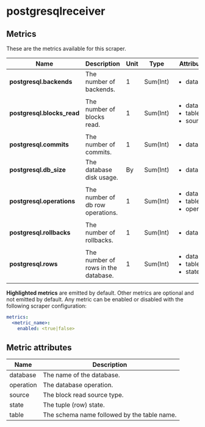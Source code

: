 [comment]: <> (Code generated by mdatagen. DO NOT EDIT.)

# postgresqlreceiver

## Metrics

These are the metrics available for this scraper.

| Name | Description | Unit | Type | Attributes |
| ---- | ----------- | ---- | ---- | ---------- |
| **postgresql.backends** | The number of backends. | 1 | Sum(Int) | <ul> <li>database</li> </ul> |
| **postgresql.blocks_read** | The number of blocks read. | 1 | Sum(Int) | <ul> <li>database</li> <li>table</li> <li>source</li> </ul> |
| **postgresql.commits** | The number of commits. | 1 | Sum(Int) | <ul> <li>database</li> </ul> |
| **postgresql.db_size** | The database disk usage. | By | Sum(Int) | <ul> <li>database</li> </ul> |
| **postgresql.operations** | The number of db row operations. | 1 | Sum(Int) | <ul> <li>database</li> <li>table</li> <li>operation</li> </ul> |
| **postgresql.rollbacks** | The number of rollbacks. | 1 | Sum(Int) | <ul> <li>database</li> </ul> |
| **postgresql.rows** | The number of rows in the database. | 1 | Sum(Int) | <ul> <li>database</li> <li>table</li> <li>state</li> </ul> |

**Highlighted metrics** are emitted by default. Other metrics are optional and not emitted by default.
Any metric can be enabled or disabled with the following scraper configuration:

```yaml
metrics:
  <metric_name>:
    enabled: <true|false>
```

## Metric attributes

| Name | Description |
| ---- | ----------- |
| database | The name of the database. |
| operation | The database operation. |
| source | The block read source type. |
| state | The tuple (row) state. |
| table | The schema name followed by the table name. |
